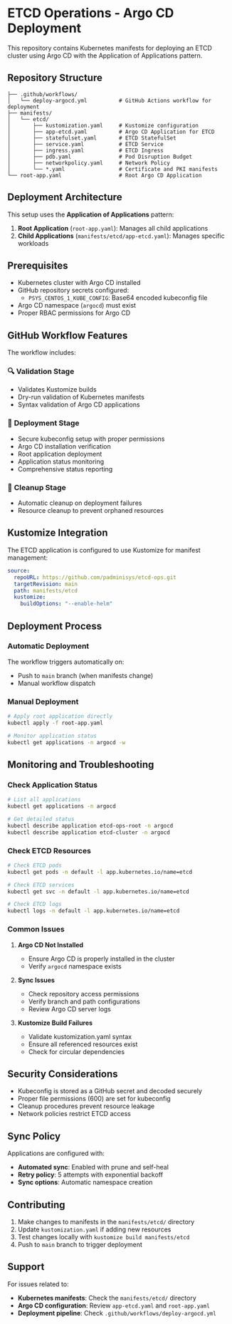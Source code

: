 # ETCD Operations - Argo CD Deployment

This repository contains Kubernetes manifests for deploying an ETCD cluster using Argo CD with the Application of Applications pattern.

## Repository Structure

```
├── .github/workflows/
│   └── deploy-argocd.yml          # GitHub Actions workflow for deployment
├── manifests/
│   └── etcd/
│       ├── kustomization.yaml     # Kustomize configuration
│       ├── app-etcd.yaml          # Argo CD Application for ETCD
│       ├── statefulset.yaml       # ETCD StatefulSet
│       ├── service.yaml           # ETCD Service
│       ├── ingress.yaml           # ETCD Ingress
│       ├── pdb.yaml               # Pod Disruption Budget
│       ├── networkpolicy.yaml     # Network Policy
│       └── *.yaml                 # Certificate and PKI manifests
└── root-app.yaml                  # Root Argo CD Application
```

## Deployment Architecture

This setup uses the **Application of Applications** pattern:

1. **Root Application** (`root-app.yaml`): Manages all child applications
2. **Child Applications** (`manifests/etcd/app-etcd.yaml`): Manages specific workloads

## Prerequisites

- Kubernetes cluster with Argo CD installed
- GitHub repository secrets configured:
  - `PSYS_CENTOS_1_KUBE_CONFIG`: Base64 encoded kubeconfig file
- Argo CD namespace (`argocd`) must exist
- Proper RBAC permissions for Argo CD

## GitHub Workflow Features

The workflow includes:

### 🔍 **Validation Stage**
- Validates Kustomize builds
- Dry-run validation of Kubernetes manifests
- Syntax validation of Argo CD applications

### 🚀 **Deployment Stage**
- Secure kubeconfig setup with proper permissions
- Argo CD installation verification
- Root application deployment
- Application status monitoring
- Comprehensive status reporting

### 🧹 **Cleanup Stage**
- Automatic cleanup on deployment failures
- Resource cleanup to prevent orphaned resources

## Kustomize Integration

The ETCD application is configured to use Kustomize for manifest management:

```yaml
source:
  repoURL: https://github.com/padminisys/etcd-ops.git
  targetRevision: main
  path: manifests/etcd
  kustomize:
    buildOptions: "--enable-helm"
```

## Deployment Process

### Automatic Deployment
The workflow triggers automatically on:
- Push to `main` branch (when manifests change)
- Manual workflow dispatch

### Manual Deployment
```bash
# Apply root application directly
kubectl apply -f root-app.yaml

# Monitor application status
kubectl get applications -n argocd -w
```

## Monitoring and Troubleshooting

### Check Application Status
```bash
# List all applications
kubectl get applications -n argocd

# Get detailed status
kubectl describe application etcd-ops-root -n argocd
kubectl describe application etcd-cluster -n argocd
```

### Check ETCD Resources
```bash
# Check ETCD pods
kubectl get pods -n default -l app.kubernetes.io/name=etcd

# Check ETCD services
kubectl get svc -n default -l app.kubernetes.io/name=etcd

# Check ETCD logs
kubectl logs -n default -l app.kubernetes.io/name=etcd
```

### Common Issues

1. **Argo CD Not Installed**
   - Ensure Argo CD is properly installed in the cluster
   - Verify `argocd` namespace exists

2. **Sync Issues**
   - Check repository access permissions
   - Verify branch and path configurations
   - Review Argo CD server logs

3. **Kustomize Build Failures**
   - Validate kustomization.yaml syntax
   - Ensure all referenced resources exist
   - Check for circular dependencies

## Security Considerations

- Kubeconfig is stored as a GitHub secret and decoded securely
- Proper file permissions (600) are set for kubeconfig
- Cleanup procedures prevent resource leakage
- Network policies restrict ETCD access

## Sync Policy

Applications are configured with:
- **Automated sync**: Enabled with prune and self-heal
- **Retry policy**: 5 attempts with exponential backoff
- **Sync options**: Automatic namespace creation

## Contributing

1. Make changes to manifests in the `manifests/etcd/` directory
2. Update `kustomization.yaml` if adding new resources
3. Test changes locally with `kustomize build manifests/etcd`
4. Push to `main` branch to trigger deployment

## Support

For issues related to:
- **Kubernetes manifests**: Check the `manifests/etcd/` directory
- **Argo CD configuration**: Review `app-etcd.yaml` and `root-app.yaml`
- **Deployment pipeline**: Check `.github/workflows/deploy-argocd.yml`